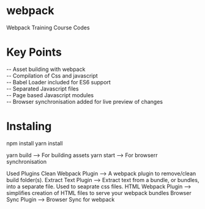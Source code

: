 # webpack
Webpack Training Course Codes

# Key Points
-- Asset building with webpack <br/>
-- Compilation of Css and javascript <br/>
-- Babel Loader included for ES6 support <br/>
-- Separated Javascript files <br/>
-- Page based Javascript modules <br/>
-- Browser synchronisation added for live preview of changes <br/>

# Instaling
npm install
yarn install

yarn build --> For building assets
yarn start --> For browserr synchronisation

Used Plugins
Clean Webpack Plugin --> A webpack plugin to remove/clean build folder(s).
Extract Text Plugin --> Extract text from a bundle, or bundles, into a separate file. Used to seaprate css files.
HTML Webpack Plugin --> simplifies creation of HTML files to serve your webpack bundles
Browser Sync Plugin --> Browser Sync for webpack
